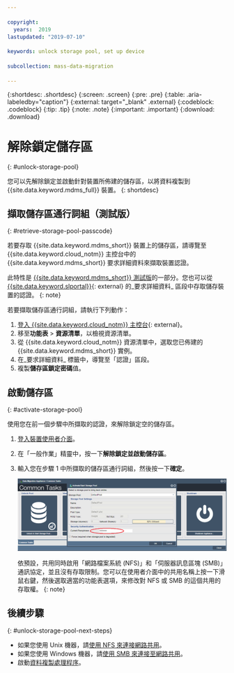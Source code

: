 ```yaml
---

copyright:
  years:  2019
lastupdated: "2019-07-10"

keywords: unlock storage pool, set up device

subcollection: mass-data-migration

---
```


{:shortdesc: .shortdesc}
{:screen: .screen}
{:pre: .pre}
{:table: .aria-labeledby="caption"}
{:external: target="_blank" .external}
{:codeblock: .codeblock}
{:tip: .tip}
{:note: .note}
{:important: .important}
{:download: .download}

# 解除鎖定儲存區
{: #unlock-storage-pool}

您可以先解除鎖定並啟動針對裝置所佈建的儲存區，以將資料複製到 {{site.data.keyword.mdms_full}} 裝置。
{: shortdesc}

## 擷取儲存區通行詞組（測試版）
{: #retrieve-storage-pool-passcode}

若要存取 {{site.data.keyword.mdms_short}} 裝置上的儲存區，請導覽至 {{site.data.keyword.cloud_notm}} 主控台中的 {{site.data.keyword.mdms_short}} 要求詳細資料來擷取裝置認證。

此特性是 [{{site.data.keyword.mdms_short}} 測試版](/docs/infrastructure/mass-data-migration?topic=mass-data-migration-beta)的一部分。您也可以從 [{{site.data.keyword.slportal}}](https://control.softlayer.com/storage/mdms){: external} 的_要求詳細資料_ 區段中存取儲存裝置的認證。
{: note}

若要擷取儲存區通行詞組，請執行下列動作：

1. [登入 {{site.data.keyword.cloud_notm}} 主控台](https://{DomainName}/){: external}。
2. 移至**功能表** &gt; **資源清單**，以檢視資源清單。
3. 從 {{site.data.keyword.cloud_notm}} 資源清單中，選取您已佈建的 {{site.data.keyword.mdms_short}} 實例。
4. 在_要求詳細資料_ 標籤中，導覽至「認證」區段。
5. 複製**儲存區鎖定密碼**值。

## 啟動儲存區
{: #activate-storage-pool}

使用您在前一個步驟中所擷取的認證，來解除鎖定空的儲存區。

1. [登入裝置使用者介面](/docs/infrastructure/mass-data-migration?topic=mass-data-migration-access-ui#log-in-ui)。
2. 在「一般作業」精靈中，按一下**解除鎖定並啟動儲存區**。
3. 輸入您在步驟 1 中所擷取的儲存區通行詞組，然後按一下**確定**。
      
   ![啟動儲存區](/images/StartStoragePool.png)

   依預設，共用同時啟用「網路檔案系統 (NFS)」和「伺服器訊息區塊 (SMB)」通訊協定，並且沒有存取限制。您可以在使用者介面中的共用名稱上按一下滑鼠右鍵，然後選取適當的功能表選項，來修改對 NFS 或 SMB 的這個共用的存取權。
   {: note}

## 後續步驟
{: #unlock-storage-pool-next-steps}

- 如果您使用 Unix 機器，請[使用 NFS 來連接網路共用](/docs/infrastructure/mass-data-migration?topic=mass-data-migration-connect-nfs-share)。
- 如果您使用 Windows 機器，請[使用 SMB 來連接至網路共用](/docs/infrastructure/mass-data-migration?topic=mass-data-migration-connect-smb-share)。
- 啟動[資料複製處理程序](/docs/infrastructure/mass-data-migration?topic=mass-data-migration-data-copy)。
